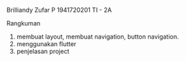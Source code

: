 Brilliandy Zufar P
1941720201
TI - 2A

Rangkuman
1. membuat layout, membuat navigation, button navigation.
2. menggunakan flutter
3. penjelasan project